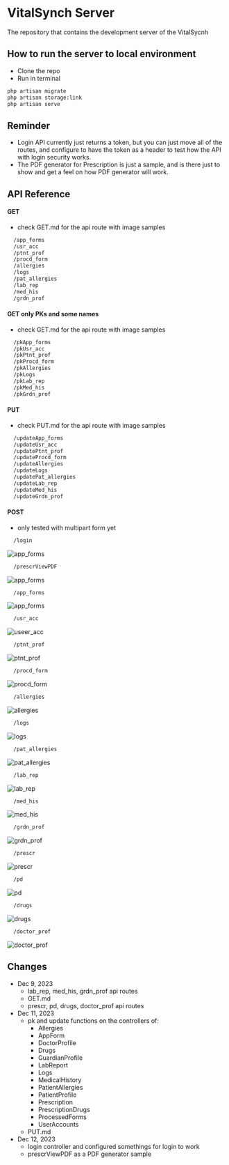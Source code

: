 # VitalSynch Server

The repository that contains the development server of the VitalSycnh

## How to run the server to local environment

- Clone the repo
- Run in terminal

```bash
php artisan migrate
php artisan storage:link
php artisan serve
```
## Reminder
* Login API currently just returns a token, but you can just move all of the routes, and configure to have the token as a header to test how the API with login security works.
* The PDF generator for Prescription is just a sample, and is there just to show and get a feel on how PDF generator will work.

## API Reference
#### GET
* check GET.md for the api route with image samples
```bash
  /app_forms
  /usr_acc
  /ptnt_prof
  /procd_form
  /allergies
  /logs
  /pat_allergies
  /lab_rep
  /med_his
  /grdn_prof
```

#### GET only PKs and some names
* check GET.md for the api route with image samples
```bash
  /pkApp_forms
  /pkUsr_acc
  /pkPtnt_prof
  /pkProcd_form
  /pkAllergies
  /pkLogs
  /pkLab_rep
  /pkMed_his
  /pkGrdn_prof
```

#### PUT
* check PUT.md for the api route with image samples
```bash
  /updateApp_forms
  /updateUsr_acc
  /updatePtnt_prof
  /updateProcd_form
  /updateAllergies
  /updateLogs
  /updatePat_allergies
  /updateLab_rep
  /updateMed_his
  /updateGrdn_prof
```

#### POST
* only tested with multipart form yet

```bash
  /login
```
![app_forms](screenshots/post-login.png)

```bash
  /prescrViewPDF
```
![app_forms](screenshots/post-prescrViewPDF.png)

```bash
  /app_forms
```
![app_forms](screenshots/post-app_forms.png)

```bash
  /usr_acc
```
![useer_acc](screenshots/post-user_acc.png)

```bash
  /ptnt_prof
```
![ptnt_prof](screenshots/post-ptnt_prof.png)

```bash
  /procd_form
```
![procd_form](screenshots/post-procd_form.png)

```bash
  /allergies
```
![allergies](screenshots/post-allergies.png)

```bash
  /logs
```
![logs](screenshots/post-logs.png)

```bash
  /pat_allergies
```
![pat_allergies](screenshots/post-pa_pat_allergies.png)

```bash
  /lab_rep
```
![lab_rep](screenshots/post-lab_rep.png)

```bash
  /med_his
```
![med_his](screenshots/post-med_his.png)

```bash
  /grdn_prof
```
![grdn_prof](screenshots/post-grdn_prof.png)

```bash
  /prescr
```
![prescr](screenshots/post-prescr.png)

```bash
  /pd
```
![pd](screenshots/post-pd.png)

```bash
  /drugs
```
![drugs](screenshots/post-drugs.png)

```bash
  /doctor_prof
```
![doctor_prof](screenshots/post-doctor_prof.png)


## Changes
* Dec 9, 2023
     * lab_rep, med_his, grdn_prof api routes
     * GET.md
     * prescr, pd, drugs, doctor_prof api routes
* Dec 11, 2023
     * pk and update functions on the controllers of:
          * Allergies
          * AppForm
          * DoctorProfile
          * Drugs
          * GuardianProfile
          * LabReport
          * Logs
          * MedicalHistory
          * PatientAllergies
          * PatientProfile
          * Prescription
          * PrescriptionDrugs
          * ProcessedForms
          * UserAccounts
     * PUT.md
* Dec 12, 2023
     * login controller and configured somethings for login to work
     * prescrViewPDF as a PDF generator sample

